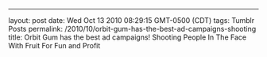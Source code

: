 ---
layout: post
date: Wed Oct 13 2010 08:29:15 GMT-0500 (CDT)
tags: Tumblr Posts
permalink: /2010/10/orbit-gum-has-the-best-ad-campaigns-shooting
title: Orbit Gum has the best ad campaigns!
Shooting People In The Face With Fruit For Fun and Profit

<object style="height: 305px; width: 500px"><param name="movie" value="http://www.youtube.com/v/qcPi5gmsZA8?version=3"><param name="allowFullScreen" value="true"><param name="allowScriptAccess" value="always"><embed src="http://www.youtube.com/v/qcPi5gmsZA8?version=3" type="application/x-shockwave-flash" allowfullscreen="true" allowscriptaccess="always" width="500" height="305"></object>
